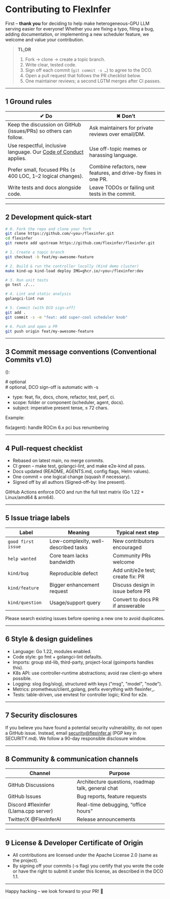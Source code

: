 # Contributing to FlexInfer

First – **thank you** for deciding to help make heterogeneous-GPU LLM serving easier for everyone!
Whether you are fixing a typo, filing a bug, adding documentation, or implementing a new scheduler feature, we welcome and value your contribution.

> **TL;DR**
> 1. Fork → clone → create a topic branch.
> 2. Write clear, tested code.
> 3. Sign off each commit (`git commit -s …`) to agree to the DCO.
> 4. Open a pull request that follows the PR checklist below.
> 5. One maintainer reviews; a second LGTM merges after CI passes.

---

## 1 Ground rules

| ✔ Do | ✖ Don’t |
|---|---|
| Keep the discussion on GitHub (issues/PRs) so others can follow. | Ask maintainers for private reviews over email/DM. |
| Use respectful, inclusive language. Our [Code of Conduct](CODE_OF_CONDUCT.md) applies. | Use off-topic memes or harassing language. |
| Prefer small, focused PRs (≤ 400 LOC, 1–2 logical changes). | Combine refactors, new features, and drive-by fixes in one PR. |
| Write tests and docs alongside code. | Leave TODOs or failing unit tests in the commit. |

---

## 2 Development quick-start

```bash
# 0. Fork the repo and clone your fork
git clone https://github.com/<you>/flexinfer.git
cd flexinfer
git remote add upstream https://github.com/flexinfer/flexinfer.git

# 1. Create a topic branch
git checkout -b feat/my-awesome-feature

# 2. Build & run the controller locally (Kind demo cluster)
make kind-up kind-load deploy IMG=ghcr.io/<you>/flexinfer:dev

# 3. Run unit tests
go test ./...

# 4. Lint and static analysis
golangci-lint run

# 5. Commit (with DCO sign-off)
git add .
git commit -s -m "feat: add super-cool scheduler knob"

# 6. Push and open a PR
git push origin feat/my-awesome-feature
```

---

## 3 Commit message conventions (Conventional Commits v1.0)

<type>(<scope>): <subject>

<body>  # optional

<footer>  # optional, DCO sign-off is automatic with -s

* type: feat, fix, docs, chore, refactor, test, perf, ci.
* scope: folder or component (scheduler, agent, docs).
* subject: imperative present tense, ≤ 72 chars.

Example:

fix(agent): handle ROCm 6.x pci bus renumbering

---

## 4 Pull-request checklist

* Rebased on latest main, no merge commits.
* CI green – make test, golangci-lint, and make e2e-kind all pass.
* Docs updated (README, AGENTS.md, config flags, Helm values).
* One commit = one logical change (squash if necessary).
* Signed off by all authors (Signed-off-by: line present).

GitHub Actions enforce DCO and run the full test matrix (Go 1.22 × Linux/amd64 & arm64).

---

## 5 Issue triage labels

| Label | Meaning | Typical next step |
|---|---|---|
| `good first issue` | Low-complexity, well-described tasks | New contributors encouraged |
| `help wanted` | Core team lacks bandwidth | Community PRs welcome |
| `kind/bug` | Reproducible defect | Add unit/e2e test; create fix: PR |
| `kind/feature` | Bigger enhancement request | Discuss design in issue before PR |
| `kind/question` | Usage/support query | Convert to docs PR if answerable |

Please search existing issues before opening a new one to avoid duplicates.

---

## 6 Style & design guidelines

* Language: Go 1.22, modules enabled.
* Code style: go fmt + golangci-lint defaults.
* Imports: group std-lib, third-party, project-local (goimports handles this).
* K8s API: use controller-runtime abstractions; avoid raw client-go where possible.
* Logging: slog (log/slog), structured with keys ("msg", "model", "node").
* Metrics: prometheus/client_golang, prefix everything with flexinfer_.
* Tests: table-driven, use envtest for controller logic; Kind for e2e.

---

## 7 Security disclosures

If you believe you have found a potential security vulnerability, do not open a GitHub issue.
Instead, email security@flexinfer.ai (PGP key in SECURITY.md). We follow a 90-day responsible disclosure window.

---

## 8 Community & communication channels

| Channel | Purpose |
|---|---|
| GitHub Discussions | Architecture questions, roadmap talk, general chat |
| GitHub Issues | Bug reports, feature requests |
| Discord #flexinfer (Llama.cpp server) | Real-time debugging, “office hours” |
| Twitter/X @FlexInferAI | Release announcements |

---

## 9 License & Developer Certificate of Origin

* All contributions are licensed under the Apache License 2.0 (same as the project).
* By signing off your commits (-s flag) you certify that you wrote the code or have the right to submit it under this license, as described in the DCO 1.1.

---

Happy hacking – we look forward to your PR! 🚀
